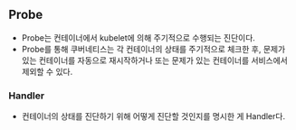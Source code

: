 ## Probe
- Probe는 컨테이너에서 kubelet에 의해 주기적으로 수행되는 진단이다.
- Probe를 통해 쿠버네티스는 각 컨테이너의 상태를 주기적으로 체크한 후, 문제가 있는 컨테이너를 자동으로 재시작하거나 또는 문제가 있는 컨테이너를 서비스에서 제외할 수 있다.

### Handler
- 컨테이너의 상태를 진단하기 위해 어떻게 진단할 것인지를 명시한 게 Handler다.